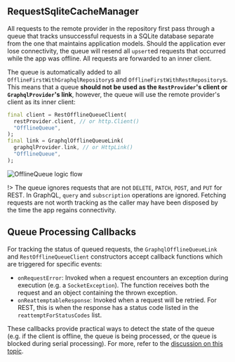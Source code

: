 ## RequestSqliteCacheManager

All requests to the remote provider in the repository first pass through a queue that tracks unsuccessful requests in a SQLite database separate from the one that maintains application models. Should the application ever lose connectivity, the queue will resend all `upsert`ed requests that occurred while the app was offline. All requests are forwarded to an inner client.

The queue is automatically added to all `OfflineFirstWithGraphqlRepository`s and `OfflineFirstWithRestRepository`s. This means that a queue **should not be used as the `RestProvider`'s client or `GraphqlProvider`'s link**, however, the queue will use the remote provider's client as its inner client:

```dart
final client = RestOfflineQueueClient(
  restProvider.client, // or http.Client()
  "OfflineQueue",
);
final link = GraphqlOfflineQueueLink(
  graphqlProvider.link, // or HttpLink()
  "OfflineQueue",
);
```

![OfflineQueue logic flow](https://user-images.githubusercontent.com/865897/72175823-f44a3580-3391-11ea-8961-bbeccd74fe7b.jpg)

!> The queue ignores requests that are not `DELETE`, `PATCH`, `POST`, and `PUT` for REST. In GraphQL, `query` and `subscription` operations are ignored. Fetching requests are not worth tracking as the caller may have been disposed by the time the app regains connectivity.

## Queue Processing Callbacks

For tracking the status of queued requests, the `GraphqlOfflineQueueLink` and `RestOfflineQueueClient` constructors accept callback functions which are triggered for specific events:

- `onRequestError`: Invoked when a request encounters an exception during execution (e.g. a `SocketException`). The function receives both the request and an object containing the thrown exception.
- `onReattemptableResponse`: Invoked when a request will be retried. For REST, this is when the response has a status code listed in the `reattemptForStatusCodes` list.

These callbacks provide practical ways to detect the state of the queue (e.g. if the client is offline, the queue is being processed, or the queue is blocked during serial processing). For more, refer to the [discussion on this topic](https://github.com/GetDutchie/brick/issues/393).

